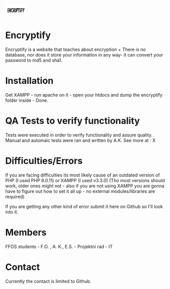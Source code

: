 
![alt text](https://github.com/ffos-user-57/encryptify/blob/main/img/favicon.png?raw=true)

# Encryptify
Encryptify is a website that teaches about encryption + There is no database, nor does it store your information  in any way- it can convert your password to md5 and sha1.  

# Installation
Get XAMPP - run apache on it - open your htdocs and dump the encryptify folder inside - Done.

# QA Tests to verify functionality 
Tests were executed in order to verify functionality and assure quality. Manual and automaic tests were ran and written by A.K. See more at : X

# Difficulties/Errors
If you are facing difficulties its most likely cause of an outdated version of PHP (I used PHP 8.0.11) or XAMPP (I used v3.3.0) (Tho most versions should work, older ones might not - also if you are not using XAMPP you are gonna have to figure out how to set it all up - no external modules/libraries are required)

If you are getting any other kind of error submit it here on Github so I'll look into it.

# Members
FFOS students - F.O. , A. K., E.S. - Projektni rad - IT 

# Contact
Currently the contact is limited to Github.

